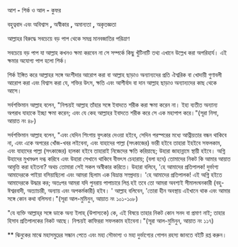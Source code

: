 
আশ **-** শির্ক ও আল **-** কুফর

বহুত্ববাদ এবং অবিশ্বাস **,** অস্বীকার **,** অমান্যতা **,** অকৃতজ্ঞতা

আল্লাহর বিরুদ্ধে সবচেয়ে বড় পাপ থেকে সমগ্র মানবজাতির পরিত্রাণ

সবচেয়ে বড় পাপ যা আল্লাহ কখনও ক্ষমা করবেন না সে সম্পর্কে কিছু খুঁটিনাটি তথ্য এখানে উল্লেখ করা অপরিহার্য। এই ক্ষমার অযোগ্য পাপ হলো শির্ক।

শির্ক ইঙ্গিত করে আল্লাহর সঙ্গে অংশীদার আরোপ করা বা আল্লাহ ছাড়াও অন্যান্যদের প্রতি ঐশ্বরিক বা খোদায়ী গুণাবলী আরোপ করা এবং বিশ্বাস করা যে, শক্তির উৎস, ক্ষতি এবং আশীর্বাদ বা দান আল্লাহ ছাড়াও অন্যান্যদের কাছ থেকে আসে।

সর্বশক্তিমান আল্লাহ বলেন, &quot;নিশ্চয়ই আল্লাহ তাঁহার সঙ্গে ইবাদতে শরীক করা ক্ষমা করেন না। ইহা ব্যতীত অন্যান্য অপরাধ যাহাকে ইচ্ছা ক্ষমা করেন; এবং যে কেহ আল্লাহর ইবাদতে শরীক করে সে এক মহাপাপ করে।&quot;(সূরা নিসা, আয়াত নং ৪৮)

সর্বশক্তিমান আল্লাহ বলেন, &quot;এবং যেদিন শিংগায় ফুৎকার দেওয়া হইবে, সেদিন পরস্পরের মধ্যে আত্নীয়তার বন্ধন থাকিবে না, এবং একে অপরের খোঁজ-খবর লইবেনা, এবং যাহাদের পাল্লা (সৎকাজের) ভারী হইবে তাহারা ইহইবে সফলকাম, এবং যাহাদের পাল্লা (সৎকাজের) হালকা হইবে তাহারাই নিজেদের ক্ষতি করিয়াছে; উহারা জাহান্নামে স্থায়ী হইবে। অগ্নি উহাদের মুখমণ্ডল দগ্ধ করিবে এবং উহারা সেখানে থাকিবে বীভৎস চেহারায়; (বলা হবে) তোমাদের নিকট কি আমার আয়াত আবৃত্তি করা হইতনা? অথচ তোমারা সেই সকল অস্বীকার করিতে। উহারা বলিবে, &#39;হে আমাদের প্রতিপালক! দুর্ভাগ্য আমাদেরকে পাইয়া বসিয়াছিলো এবং আমরা ছিলাম এক বিভ্রান্ত সম্প্রদায়। &#39;হে আমাদের প্রতিপালক! এই অগ্নি হইতে আমাদেরকে উদ্ধার কর; অতঃপর আমরা যদি পুনরায় পাপাচারে লিপ্ত হই তবে তো আমরা অবশ্যই সীমালংঘনকারী (বহু-ঈশ্বরবাদী, অত্যাচারী, অন্যায় এবং অপকর্মকারী) হইব। &#39; আল্লাহ বলিবেন, &#39;তোরা হীন অবস্থায় এইখানে থাক এবং আমার সঙ্গে কোন কথা বলিসনা।&quot;(সূরা আল-মুমিনুন, আয়াত নং ১০১-১০৮)

&quot;যে ব্যক্তি আল্লাহ্‌র সঙ্গে ডাকে অন্য ইলাহ্‌ (উপাস্যকে) কে, এই বিষয়ে তাহার নিকট কোন সনদ বা প্রমাণ নাই; তাহার হিসাব প্রতিপালকের নিকট আছে। নিশ্চয়ই কাফিররা সফলকাম হইবেনা।&quot;(সূরা আল-মুমিনুন, আয়াত নং ১১৭)

\*\* ঝিনুকের মাঝে মহাসমুদ্রের সন্ধান পেতে এবং মহা সৌভাগ্য ও মহা দুর্ভাগ্যের গোপন রহস্য জানতে বইটি রপ্ত করুন।
